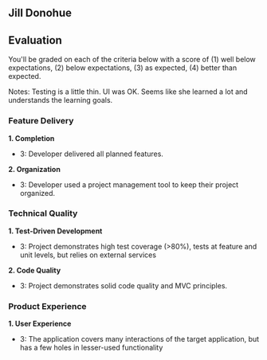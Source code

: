 ## Jill Donohue

## Evaluation

You'll be graded on each of the criteria below with a score of (1) well below
expectations, (2) below expectations, (3) as expected, (4) better than expected.

Notes: Testing is a little thin. UI was OK. Seems like she learned a lot and understands the learning goals.

### Feature Delivery

**1. Completion**

* 3: Developer delivered all planned features.

**2. Organization**

* 3: Developer used a project management tool to keep their project organized.

### Technical Quality

**1. Test-Driven Development**

* 3: Project demonstrates high test coverage (>80%), tests at feature and unit levels, but relies on external services

**2. Code Quality**

* 3: Project demonstrates solid code quality and MVC principles.

### Product Experience

**1. User Experience**

* 3: The application covers many interactions of the target application, but has a few holes in lesser-used functionality
